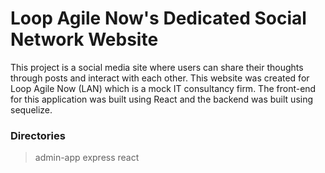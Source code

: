 # Loop Agile Now's Dedicated Social Network Website
This project is a social media site where users can share their thoughts through posts and interact with each other. This website was created for Loop Agile Now (LAN) which is a mock IT consultancy firm. The front-end for this application was built using React and the backend was built using sequelize. 

### Directories
> admin-app
> express
> react